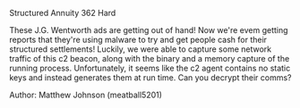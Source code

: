  
 Structured Annuity
362
Hard

These J.G. Wentworth ads are getting out of hand! Now we're evem getting reports that they're using malware to try and get people cash for their structured settlements! Luckily, we were able to capture some network traffic of this c2 beacon, along with the binary and a memory capture of the running process. Unfortunately, it seems like the c2 agent contains no static keys and instead generates them at run time. Can you decrypt their comms?

Author: Matthew Johnson (meatball5201)
